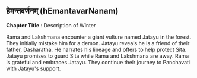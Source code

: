 ## हेमन्तवर्णनम् (hEmantavarNanam)
**Chapter Title** : Description of Winter

Rama and Lakshmana encounter a giant vulture named Jatayu in the forest. They initially mistake him for a demon. Jatayu reveals he is a friend of their father, Dasharatha. He narrates his lineage and offers to help protect Sita. Jatayu promises to guard Sita while Rama and Lakshmana are away. Rama is grateful and embraces Jatayu. They continue their journey to Panchavati with Jatayu's support.